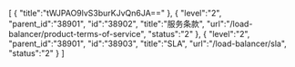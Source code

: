 [
	{
		"title":"tWJPAO9lvS3burKJvQn6JA=="
	},
	{
		"level":"2",
		"parent_id":"38901",
		"id":"38902",
		"title":"服务条款",
		"url":"/load-balancer/product-terms-of-service",
		"status":"2"
	},
	{
		"level":"2",
		"parent_id":"38901",
		"id":"38903",
		"title":"SLA",
		"url":"/load-balancer/sla",
		"status":"2"
	}
]